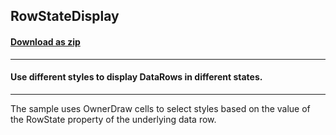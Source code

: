 ## RowStateDisplay
#### [Download as zip](https://grapecity.github.io/DownGit/#/home?url=https://github.com/GrapeCity/ComponentOne-WinForms-Samples/tree/master/NetFramework\FlexGrid\CS\RowStateDisplay)
____
#### Use different styles to display DataRows in different states.
____
The sample uses OwnerDraw cells to select styles based on the value of the RowState property of the underlying data row. 